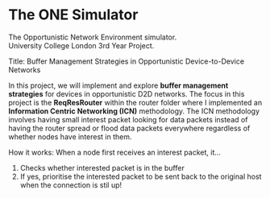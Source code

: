 # The ONE Simulator

The Opportunistic Network Environment simulator.<br/>
University College London 3rd Year Project.

Title: Buffer Management Strategies in Opportunistic Device-to-Device Networks

In this project, we will implement and explore <b>buffer management strategies</b> for devices in opportunistic D2D networks. The focus in this project is the <b>ReqResRouter</b> within the router folder where I implemented an <b>Information Centric Networking (ICN)</b> methodology. The ICN methodology involves having small interest packet looking for data packets instead of having the router spread or flood data packets everywhere regardless of whether nodes have interest in them.

How it works: When a node first receives an interest packet, it...<br/>
1) Checks whether interested packet is in the buffer<br/>
2) If yes, prioritise the interested packet to be sent back to the original host when the connection is stil up!
